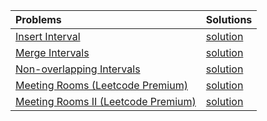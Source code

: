 | Problems      | Solutions    |
| :---        |  :--- |
|[Insert Interval]()|[solution]()|
|[Merge Intervals]()|[solution]()|
|[Non-overlapping Intervals]()|[solution]()|
|[Meeting Rooms (Leetcode Premium)]()|[solution]()|
|[Meeting Rooms II (Leetcode Premium)]()|[solution]()|